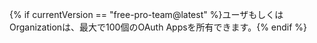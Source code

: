 {% if currentVersion == "free-pro-team@latest" %}ユーザもしくはOrganizationは、最大で100個のOAuth Appsを所有できます。{% endif %}
